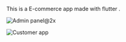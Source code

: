 This is a E-commerce app made with flutter . 

![Admin panel@2x](https://user-images.githubusercontent.com/21143257/151793877-8434b161-68a4-4450-a4c0-6e600e02eaab.png)

![Customer app](https://user-images.githubusercontent.com/21143257/151807160-c412840b-07a8-49ba-8cf3-69ea4a469019.png)
